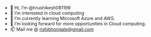 - 👋 Hi, I’m @hrushikesh081199
- 👀 I’m interested in cloud computing
- 🌱 I’m currently learning Microsoft Azure and AWS.
- 💞️ I’m looking forward for more opportunities in Cloud computing.
- 📫 Mail me @ rishibhongale@gmail.com 

<!---
hrushikesh081199/hrushikesh081199 is a ✨ special ✨ repository because its `README.md` (this file) appears on your GitHub profile.
You can click the Preview link to take a look at your changes.
--->
